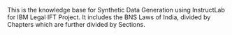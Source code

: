 This is the knowledge base for Synthetic Data Generation using InstructLab for IBM Legal IFT Project. It includes the BNS Laws of India, divided by Chapters which are further divided by Sections.
